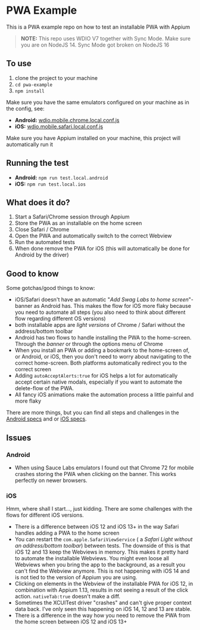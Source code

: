 # PWA Example
This is a PWA example repo on how to test an installable PWA with Appium

> **NOTE:** This repo uses WDIO V7 together with Sync Mode. Make sure you are on NodeJS 14. Sync Mode got broken
> on NodeJS 16

## To use
1. clone the project to your machine
1. `cd pwa-example`
1. `npm install`

Make sure you have the same emulators configured on your machine as in the config, see:
- **Android:** [wdio.mobile.chrome.local.conf.js](./test/configs/wdio.mobile.chrome.local.conf.js)
- **iOS:** [wdio.mobile.safari.local.conf.js](./test/configs/wdio.mobile.safari.local.conf.js)

Make sure you have Appium installed on your machine, this project will automatically run it

## Running the test

- **Android:** `npm run test.local.android`
- **iOS:** `npm run test.local.ios`

## What does it do?
1. Start a Safari/Chrome session through Appium
1. Store the PWA as an installable on the home screen
1. Close Safari / Chrome
1. Open the PWA and automatically switch to the correct Webview 
1. Run the automated tests
1. When done remove the PWA for iOS (this will automatically be done for Android by the driver)

## Good to know
Some gotchas/good things to know:
- iOS/Safari doesn't have an automatic "*Add Swag Labs to home screen*"-banner as Android has. This makes the flow for
  iOS more flaky because you need to automate all steps (you also need to think about different flow regarding different
  OS versions)
- both installable apps are *light versions* of Chrome / Safari without the address/bottom toolbar
- Android has two flows to handle installing the PWA to the home-screen. Through the *banner* or through the options
  menu of Chrome
- When you install an PWA or adding a bookmark to the home-screen of, or Android, or iOS, then you don't need to worry
  about navigating to the correct home-screen. Both platforms automatically redirect you to the correct screen
- Adding `autoAcceptAlerts:true` for iOS helps a lot for automatically accept certain native modals, especially if you 
  want to automate the delete-flow of the PWA.
- All fancy iOS animations make the automation process a little painful and more flaky

There are more things, but you can find all steps and challenges in the [Android specs](./test/specs/pwa.android.spec.js) 
and or [iOS specs](./test/specs/pwa.ios.spec.js).

## Issues
### Android
- When using Sauce Labs emulators I found out that Chrome 72 for mobile crashes storing the PWA when clicking 
  on the banner. This works perfectly on newer browsers.

### iOS
Hmm, where shall I start..., just kidding. There are some challenges with the flows for different iOS versions. 
- There is a difference between iOS 12 and iOS 13+ in the way Safari handles adding a PWA to the home screen
- You can restart the `com.apple.SafariViewService` ( a *Safari Light without an address/bottom toolbar*) between tests. 
  The downside of this is that iOS 12 and 13 keep the Webviews in memory. This makes it pretty hard to automate the 
  installable Webviews. You might even loose all Webviews when you bring the app to the background, as a result you
  can't find the Webview anymore. This is not happening with iOS 14 and is not tied to the version of Appium you are
  using.
- Clicking on elements in the Webview of the installable PWA for iOS 12, in combination with Appium 1.13, results in not
  seeing a result of the click action. `nativeTab:true` doesn't make a diff.
- Sometimes the XCUITest driver "crashes" and can't give proper context data back. I've only seen this happening on
  iOS 14, 12 and 13 are stable.
- There is a difference in the way how you need to remove the PWA from the home screen between iOS 12 and iOS 13+
